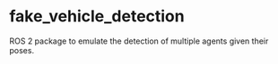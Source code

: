# fake_vehicle_detection
ROS 2 package to emulate the detection of multiple agents given their poses.
